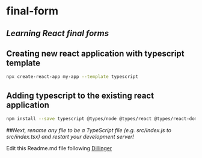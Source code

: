 # final-form

## _Learning React final forms_

## Creating new react application with typescript template
```sh
npx create-react-app my-app --template typescript
```

## Adding typescript to the existing react application
```sh
npm install --save typescript @types/node @types/react @types/react-dom @types/jest
```
##_Next, rename any file to be a TypeScript file (e.g. src/index.js to src/index.tsx) and restart your development server!_



Edit this Readme.md file following [Dillinger](https://dillinger.io/)
